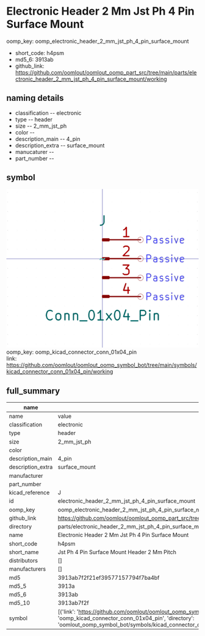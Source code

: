 # Electronic Header 2 Mm Jst Ph 4 Pin Surface Mount
oomp_key: oomp_electronic_header_2_mm_jst_ph_4_pin_surface_mount 

  
* short_code: h4psm
* md5_6: 3913ab  
* github_link: https://github.com/oomlout/oomlout_oomp_part_src/tree/main/parts/electronic_header_2_mm_jst_ph_4_pin_surface_mount/working  
## naming details
* classification -- electronic
* type -- header
* size -- 2_mm_jst_ph
* color -- 
* description_main -- 4_pin
* description_extra -- surface_mount
* manucaturer -- 
* part_number -- 



## symbol

![](symbol/0/working/working_600.png)  
oomp_key: oomp_kicad_connector_conn_01x04_pin  
link: https://github.com/oomlout/oomlout_oomp_symbol_bot/tree/main/symbols/kicad_connector_conn_01x04_pin/working  


## full_summary
| name | value | 
| --- | --- | 
| name | value | 
| classification | electronic | 
| type | header | 
| size | 2_mm_jst_ph | 
| color |  | 
| description_main | 4_pin | 
| description_extra | surface_mount | 
| manufacturer |  | 
| part_number |  | 
| kicad_reference | J | 
| id | electronic_header_2_mm_jst_ph_4_pin_surface_mount | 
| oomp_key | oomp_electronic_header_2_mm_jst_ph_4_pin_surface_mount | 
| github_link | https://github.com/oomlout/oomlout_oomp_part_src/tree/main/parts/electronic_header_2_mm_jst_ph_4_pin_surface_mount/working | 
| directory | parts/electronic_header_2_mm_jst_ph_4_pin_surface_mount | 
| name | Electronic Header 2 Mm Jst Ph 4 Pin Surface Mount | 
| short_code | h4psm | 
| short_name | Jst Ph 4 Pin Surface Mount Header 2 Mm Pitch | 
| distributors | [] | 
| manufacturers | [] | 
| md5 | 3913ab7f2f21ef39577157794f7ba4bf | 
| md5_5 | 3913a | 
| md5_6 | 3913ab | 
| md5_10 | 3913ab7f2f | 
| symbol | [{'link': 'https://github.com/oomlout/oomlout_oomp_symbol_bot/tree/main/symbols/kicad_connector_conn_01x04_pin', 'oomp_key': 'oomp_kicad_connector_conn_01x04_pin', 'directory': 'oomlout_oomp_symbol_bot/symbols/kicad_connector_conn_01x04_pin//working/working.kicad_sym'}] | 
